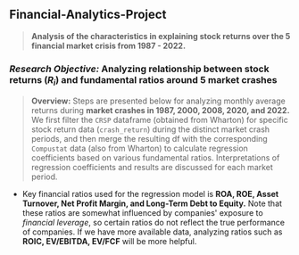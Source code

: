 ## Financial-Analytics-Project
> **Analysis of the characteristics in explaining stock returns over the 5 financial market crisis from 1987 - 2022.**

### ***Research Objective:*** Analyzing relationship between stock returns $(R_i)$ and fundamental ratios around 5 market crashes
> **Overview:** Steps are presented below for analyzing monthly average returns during **market crashes in 1987, 2000, 2008, 2020, and 2022.** We first filter the `CRSP` dataframe (obtained from Wharton) for specific stock return data (`crash_return`) during the distinct market crash periods, and then merge the resulting df with the corresponding `Compustat` data (also from Wharton) to calculate regression coefficients based on various fundamental ratios. Interpretations of regression coefficients and results are discussed for each market period. 
- Key financial ratios used for the regression model is **ROA, ROE, Asset Turnover, Net Profit Margin, and Long-Term Debt to Equity.** Note that these ratios are somewhat influenced by companies' exposure to *financial leverage*, so certain ratios do not reflect the true performance of companies. If we have more available data, analyzing ratios such as **ROIC, EV/EBITDA, EV/FCF** will be more helpful. 
